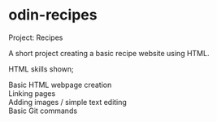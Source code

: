 # odin-recipes
Project: Recipes

A short project creating a basic recipe website using HTML.

HTML skills shown;

Basic HTML webpage creation
<br>
Linking pages
<br>
Adding images / simple text editing
<br>
Basic Git commands